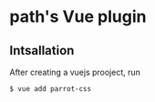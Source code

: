 # path's Vue plugin

## Intsallation

After creating a vuejs prooject, run

```bash
$ vue add parrot-css
```
